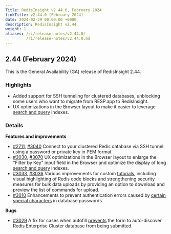 ```yaml
---
Title: RedisInsight v2.44.0, February 2024
linkTitle: v2.44.0 (February 2024)
date: 2024-02-29 00:00:00 +0000
description: RedisInsight v2.44
weight: 1
aliases: /ri/release-notes/v2.44.0/
         /ri/release-notes/v2.44.0.md
---
```

## 2.44 (February 2024)
This is the General Availability (GA) release of RedisInsight 2.44.

### Highlights
- Added support for SSH tunneling for clustered databases, unblocking some users who want to migrate from RESP.app to RedisInsight.
- UX optimizations in the Browser layout to make it easier to leverage [search and query](https://redis.io/docs/interact/search-and-query/?utm_source=redisinsight&utm_medium=main&utm_campaign=redisinsight_release_notes) indexes.

### Details

**Features and improvements**
- [#2711](https://github.com/RedisInsight/RedisInsight/pull/2711), [#3040](https://github.com/RedisInsight/RedisInsight/pull/3040) Connect to your clustered Redis database via SSH tunnel using a password or private key in PEM format.
- [#3030](https://github.com/RedisInsight/RedisInsight/pull/3030), [#3070](https://github.com/RedisInsight/RedisInsight/pull/3070) UX optimizations in the Browser layout to enlarge the "Filter by Key" input field in the Browser and optimize the display of long [search and query](https://redis.io/docs/interact/search-and-query/?utm_source=redisinsight&utm_medium=main&utm_campaign=redisinsight_release_notes) indexes.
- [#3033](https://github.com/RedisInsight/RedisInsight/pull/3033), [#3036](https://github.com/RedisInsight/RedisInsight/pull/3036) Various improvements for custom [tutorials](https://github.com/RedisInsight/Tutorials), including visual highlighting of Redis code blocks and strengthening security measures for bulk data uploads by providing an option to download and preview the list of commands for upload.
- [#3010](https://github.com/RedisInsight/RedisInsight/pull/3010) Enhancements to prevent authentication errors caused by [certain special characters](https://github.com/RedisInsight/RedisInsight/issues/3019) in database passwords. 

**Bugs**
- [#3029](https://github.com/RedisInsight/RedisInsight/pull/3029) A fix for cases when autofill [prevents](https://github.com/RedisInsight/RedisInsight/issues/3026) the form to auto-discover Redis Enterprise Cluster database from being submitted.
